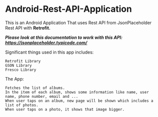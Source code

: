 # Android-Rest-API-Application
This is an Android Application That uses Rest API from JsonPlaceholder Rest API with **Retrofit.**

***Please look at this documentation to work with this API: https://jsonplaceholder.typicode.com/***

Significant things used in this app includes:

    Retrofit Library
    GSON Library
    Fresco Library

The App:

    Fetches the list of albums.
    In the item of each album, shows some information like name, user name, phone number, email and ... 
    When user taps on an album, new page will be shown which includes a list of photos.
    When user taps on a photo, it shows that image bigger.
